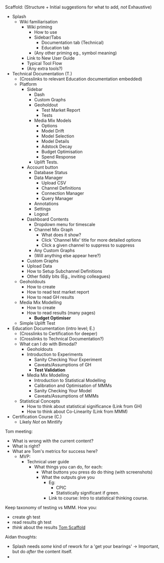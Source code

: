 Scaffold:
	(Structure + Initial suggestions for what to add, *not* Exhaustive) 
- Splash
	- Wiki familiarisation
		- Wiki priming 
			- How to use
			- Sidebar/Tabs
				- Documentation tab (Technical)
				- Education tab
			- (Any other priming eg., symbol meaning)
		- Link to New User Guide
		- Typical Tool Flow
		- (Any extra tools?)
- Technical Documentation (T.)
	- (Crosslinks to relevant Education documentation embedded)
	- Platform
		- Sidebar
			- Dash
			- Custom Graphs
			- Geoholdout
				- Test Market Report
				- Tests
			- Media Mix Models
				- Options
				- Model Drift
				- Model Selection
				- Model Details
				- Adstock Decay
				- Budget Optimisation
				- Spend Response
			- Uplift Tests.
		- Account button
			- Database Status
			- Data Manager
				- Upload CSV
				- Channel Definitions
				- Connection Manager
				- Query Manager
			- Annotations
			- Settings
			- Logout
		- Dashboard Contents
			- Dropdown menu for timescale
			- Channel Mix Graph
				- What does it show?
				- Click 'Channel Mix' title for more detailed options
				- Click a given channel to suppress to suppress
			- Any Custom Graphs
			- (Will anything else appear here?)
		- Custom Graphs
		- Upload Data
		- How to Setup Subchannel Definitions
		- Other fiddly bits (Eg., inviting colleagues)
	- Geoholdouts
		- How to create
		- How to read test market report
		- How to read GH results
	- Media Mix Modelling
		- How to create
		- How to read results (many pages)
			- **Budget Optimiser**
	- Simple Uplift Test
- Education Documentation (intro level; E.)
	- (Crosslinks to Certification for deeper)
	- (Crosslinks to Technical Documentation?)
	- What can I *do* with Bimodal?
		- Geoholdouts
		- 	Introduction to Experiments
			- Sanity Checking Your Experiment
			- Caveats/Assumptions of GH
			- **Test Validation**
		- Media Mix Modelling
			- Introduction to Statistical Modelling
			- Calibration and Optimisation of MMMs
			- Sanity Checking Your Model
			- Caveats/Assumptions of MMMs
	- Statistical Concepts
		- How to think about statistical significance (Link from GH)
		- How to think about Co-Linearity (Link from MMM)
- Certification Course (C.)
	- Likely *Not* on Mintlify

Tom meeting:
- What is wrong with the current content?
- What is right?
- What are Tom's metrics for success here?
	- MVP:
		- Technical user guide
			- What things you can do, for each:
				- What buttons you press do do thing (with screenshots)
				- What the outputs give you
					- Eg: 
						- CPIC
						- Statistically significant if green.
					- Link to course: Intro to statistical thinking course.

Keep taxonomy of testing vs MMM. How you:
- create gh test
- read results gh test
- *think* about the results
[Tom Scaffold](https://docs.google.com/drawings/d/1BJt5C0_6E_AwME6Uiy2J5v210sg0i4_FVDooFNE8HXI/edit) 




Aidan thoughts:
- Splash needs *some* kind of rework for a 'get your bearings' -> Important, but do *after* the content itself.
- 